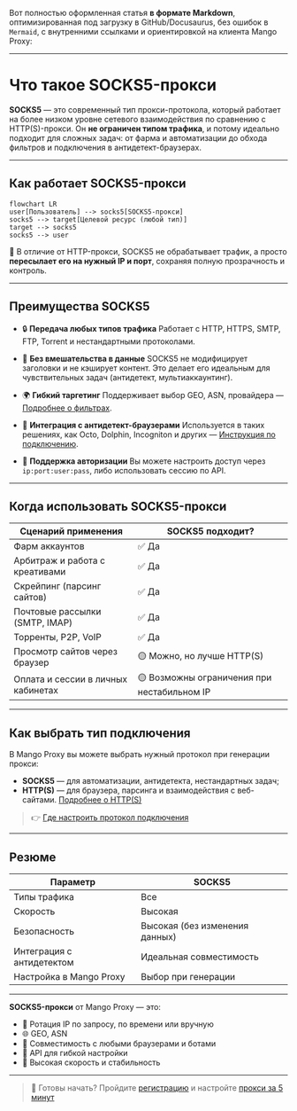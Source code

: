 Вот полностью оформленная статья **в формате Markdown**, оптимизированная под загрузку в GitHub/Docusaurus, без ошибок в `Mermaid`, с внутренними ссылками и ориентировкой на клиента Mango Proxy:

---

# Что такое SOCKS5-прокси

**SOCKS5** — это современный тип прокси-протокола, который работает на более низком уровне сетевого взаимодействия по сравнению с HTTP(S)-прокси. Он **не ограничен типом трафика**, и потому идеально подходит для сложных задач: от фарма и автоматизации до обхода фильтров и подключения в антидетект-браузерах.

---

## Как работает SOCKS5-прокси

```mermaid
flowchart LR
user[Пользователь] --> socks5[SOCKS5-прокси]
socks5 --> target[Целевой ресурс (любой тип)]
target --> socks5
socks5 --> user
```

🔄 В отличие от HTTP-прокси, SOCKS5 не обрабатывает трафик, а просто **пересылает его на нужный IP и порт**, сохраняя полную прозрачность и контроль.

---

## Преимущества SOCKS5

* 🔒 **Передача любых типов трафика**
  Работает с HTTP, HTTPS, SMTP, FTP, Torrent и нестандартными протоколами.

* 🧠 **Без вмешательства в данные**
  SOCKS5 не модифицирует заголовки и не кэширует контент. Это делает его идеальным для чувствительных задач (антидетект, мультиаккаунтинг).

* 🌍 **Гибкий таргетинг**
  Поддерживает выбор GEO, ASN, провайдера — [Подробнее о фильтрах](../../продукты-и-услуги/типы-прокси/что-такое-резидентские-прокси.md).

* 🧩 **Интеграция с антидетект-браузерами**
  Используется в таких решениях, как Octo, Dolphin, Incogniton и других — [Инструкция по подключению](../../браузеры/антидетект/).

* 🔐 **Поддержка авторизации**
  Вы можете настроить доступ через `ip:port:user:pass`, либо использовать сессию по API.

---

## Когда использовать SOCKS5-прокси

| Сценарий применения                | SOCKS5 подходит?                            |
| ---------------------------------- | ------------------------------------------- |
| Фарм аккаунтов                     | ✅ Да                                        |
| Арбитраж и работа с креативами     | ✅ Да                                        |
| Скрейпинг (парсинг сайтов)         | ✅ Да                                        |
| Почтовые рассылки (SMTP, IMAP)     | ✅ Да                                        |
| Торренты, P2P, VoIP                | ✅ Да                                        |
| Просмотр сайтов через браузер      | 🟡 Можно, но лучше HTTP(S)                  |
| Оплата и сессии в личных кабинетах | 🟡 Возможны ограничения при нестабильном IP |

---

## Как выбрать тип подключения

В Mango Proxy вы можете выбрать нужный протокол при генерации прокси:

* **SOCKS5** — для автоматизации, антидетекта, нестандартных задач;
* **HTTP(S)** — для браузера, парсинга и взаимодействия с веб-сайтами. [Подробнее о HTTP(S)](./что-такое-http-https-прокси.md)

> 👉 [Где настроить протокол подключения](../../начало-работы/настройка-прокси.md)

---

## Резюме

| Параметр                  | SOCKS5                         |
| ------------------------- | ------------------------------ |
| Типы трафика              | Все                            |
| Скорость                  | Высокая                        |
| Безопасность              | Высокая (без изменения данных) |
| Интеграция с антидетектом | Идеальная совместимость        |
| Настройка в Mango Proxy   | Выбор при генерации            |

---

**SOCKS5-прокси** от Mango Proxy — это:

* 📡 Ротация IP по запросу, по времени или вручную
* 🌐 GEO, ASN
* 💼 Совместимость с любыми браузерами и ботами
* 🔧 API для гибкой настройки
* 🚀 Высокая скорость и стабильность

---

> 🧭 Готовы начать? Пройдите [регистрацию](../../начало-работы/регистрация.md) и настройте [прокси за 5 минут](../../начало-работы/настройка-прокси.md)
